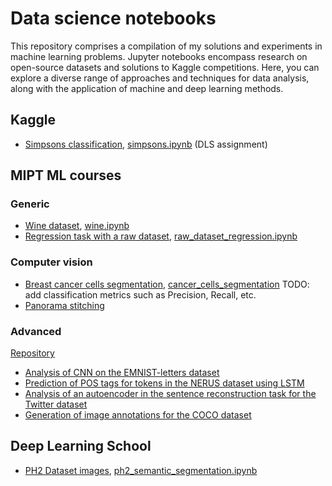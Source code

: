 # Data science notebooks
This repository comprises a compilation of my solutions and experiments in machine learning problems. Jupyter notebooks encompass research on open-source datasets and solutions to Kaggle competitions. Here, you can explore a diverse range of approaches and techniques for data analysis, along with the application of machine and deep learning methods.

## Kaggle
- [Simpsons classification](https://www.kaggle.com/competitions/journey-springfield), [simpsons.ipynb](kaggle/simpsons.ipynb) (DLS assignment)

## MIPT ML courses

### Generic
- [Wine dataset](https://scikit-learn.org/stable/modules/generated/sklearn.datasets.load_wine.html), [wine.ipynb](mipt_ml_courses/generic/wine.ipynb)
- [Regression task with a raw dataset](https://www.kaggle.com/competitions/fall-ml2-mipt-2023/overview), [raw_dataset_regression.ipynb](mipt_ml_courses/generic/raw_dataset_regression.ipynb)

### Computer vision
- [Breast cancer cells segmentation](https://www.ncbi.nlm.nih.gov/pmc/articles/PMC10490494/), [cancer_cells_segmentation](mipt_ml_courses/cv/cancer_cells_segmentation.ipynb)
TODO: add classification metrics such as Precision, Recall, etc.
- [Panorama stitching](mipt_ml_courses/cv/panorama_stitching.ipynb)

### Advanced
[Repository](https://github.com/andriygav/MachineLearningSeminars)

- [Analysis of CNN on the EMNIST-letters dataset](mipt_ml_courses/advanced/cnn_emnist.ipynb)
- [Prediction of POS tags for tokens in the NERUS dataset using LSTM](mipt_ml_courses/advanced/lstm_nerus.ipynb)
- [Analysis of an autoencoder in the sentence reconstruction task for the Twitter dataset](mipt_ml_courses/advanced/autoencoder_twitter.ipynb)
- [Generation of image annotations for the COCO dataset](mipt_ml_courses/advanced/image_captioning_coco.ipynb)

## Deep Learning School
- [PH2 Dataset images](https://www.fc.up.pt/addi/ph2%20database.html), [ph2_semantic_segmentation.ipynb](dls/ph2_semantic_segmentation.ipynb)
